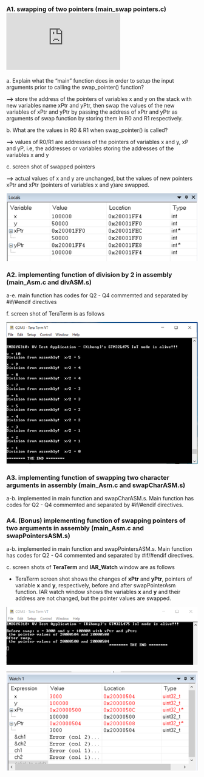 ### A1. swapping of two pointers (main_swap pointers.c)![Swapped pointers](https://github.com/khkim607/embsys310/blob/main/assignment05/main_swap%20pointers.c)

a. Explain what the “main” function does in order to setup the input arguments prior to calling the swap_pointer() function?
   
**-->**  store the address of the pointers of variables  x and y on the stack with new variables name xPtr and yPtr, then swap the values of the new variables of xPtr and yPtr by passing the address of xPtr and yPtr as arguments of swap function by storing them in R0 and R1 respectively.
   
b. What are the values in R0 & R1 when swap_pointer() is called?

**-->** values of R0/R1 are addresses of the pointers of variables x and y, xP and yP, i.e, the addresses or variables storing the addresses of the variables x and y

c. screen shot of swapped pointers

**-->** actual values of x and y are unchanged, but the values of new pointers xPtr and xPtr (pointers of variables x and y)are swapped.  

![Swapped pointers](https://github.com/khkim607/embsys310/blob/main/assignment05/Capture_of_screen_shot_of_swapped_pointer_example.PNG)


### A2.  implementing function of division by 2 in assembly (main_Asm.c and divASM.s)

a-e.  main function has codes for Q2 - Q4 commemted and separated by #if/#endif directives

f. screen shot of TeraTerm is as follows

![Swapped pointers](https://github.com/khkim607/embsys310/blob/main/assignment05/A05_Q2_Div2_Screenshot.PNG)

### A3.  implementing function of swapping two character arguments in assembly (main_Asm.c and swapCharASM.s) 

a-b. implemented in main function and swapCharASM.s. Main function has codes for Q2 - Q4 commemted and separated by #if/#endif directives.


### A4.  (Bonus) implementing function of swapping pointers of two arguments in assembly (main_Asm.c and swapPointersASM.s) 

a-b. implemented in main function and swapPointersASM.s. Main function has codes for Q2 - Q4 commemted and separated by #if/#endif directives.

c. screen shots of **TeraTerm** and **IAR_Watch** window are as follows

- TeraTerm screen shot shows the changes of **xPtr** and **yPtr**, pointers of variable **x** and **y**, respectively, before and after swapPointerAsm function. IAR watch window shows the variables **x** and **y** and their address are not changed, but the pointer values are swapped. 

![Swapped pointers](https://github.com/khkim607/embsys310/blob/main/assignment05/A05_Q4_swapPointersASM_TeraTerm.png)

![Swapped pointers](https://github.com/khkim607/embsys310/blob/main/assignment05/A05_Q4_swapPointersASM_IAR_Watch.png)



